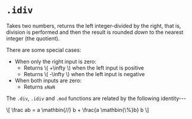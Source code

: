 # `.idiv`

Takes two numbers, returns the left integer-divided by the right, that is, division is performed and then the result is rounded _down_ to the nearest integer (the quotient).

There are some special cases:

- When only the right input is zero:
	- Returns \\( +\infty \\) when the left input is positive
	- Returns \\( -\infty \\) when the left input is negative
- When both inputs are zero:
	- Returns `±NaN`

The `.div`, `.idiv` and `.mod` functions are related by the following identity---

\\[ \frac ab = a \mathbin{//} b + \frac{a \mathbin{\\\%}b} b \\]
